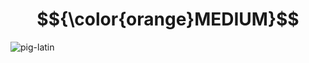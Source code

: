 # $${\color{orange}MEDIUM}$$
![pig-latin](https://user-images.githubusercontent.com/65892342/236993545-5c1c91cc-2b9c-4f72-ae8b-16a92db08588.svg)

